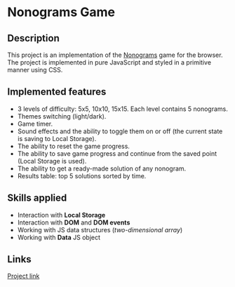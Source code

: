 # Nonograms Game

## Description
This project is an implementation of the [Nonograms](https://en.wikipedia.org/wiki/Nonogram) game for the browser. The project is implemented in pure JavaScript and styled in a primitive manner using CSS.


## Implemented features
* 3 levels of difficulty: 5x5, 10x10, 15x15. Each level contains 5 nonograms.
* Themes switching (light/dark).
* Game timer.
* Sound effects and the ability to toggle them on or off (the current state is saving to Local Storage).
* The ability to reset the game progress.
* The ability to save game progress and continue from the saved point (Local Storage is used).
* The ability to get a ready-made solution of any nonogram.
* Results table: top 5 solutions sorted by time.

## Skills applied
* Interaction with **Local Storage**
* Interaction with **DOM** and **DOM events**
* Working with JS data structures (*two-dimensional array*)
* Working with **Data** JS object

## Links
[Project link]()